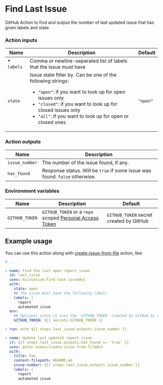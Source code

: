# Find Last Issue

GitHub Action to find and output the number of last updated issue that has given labels and state.

### Action inputs

| Name            | Description                                                                                                                                                                                                                                                                                                  | Default  |
| --------------- | ------------------------------------------------------------------------------------------------------------------------------------------------------------------------------------------------------------------------------------------------------------------------------------------------------------ | -------- |
| **\*** `labels` | Comma or newline-separated list of labels that the issue must have                                                                                                                                                                                                                                           |
| `state`         | Issue state filter by. Can be one of the following strings: <ul><li> <code>"open"</code>: if you want to look up for open issues only </li><li> <code>"closed"</code>: if you want to look up for closed issues only </li><li> <code>"all"</code>: if you want to look up for open or closed ones </li></ul> | `"open"` |

### Action outputs

| Name           | Description                                                                 |
| -------------- | --------------------------------------------------------------------------- |
| `issue_number` | The number of the issue found, if any.                                      |
| `has_found`    | Response status. Will be `true` if some issue was found. `false` otherwise. |

### Environment variables

| Name           | Description                                                                                                                                                                | Default                                 |
| -------------- | -------------------------------------------------------------------------------------------------------------------------------------------------------------------------- | --------------------------------------- |
| `GITHUB_TOKEN` | `GITHUB_TOKEN` or a `repo` scoped [Personal Access Token](https://docs.github.com/en/authentication/keeping-your-account-and-data-secure/creating-a-personal-access-token) | `GITHUB_TOKEN` secret created by GitHub |

## Example usage

You can use this action along with [create-issue-from-file](https://github.com/peter-evans/create-issue-from-file) action, like:

```yaml
# ...

- name: Find the last open report issue
  id: last_issue
  uses: micalevisk/find-last-issue@v1
  with:
    state: open
    ## The issue must have the following labels
    labels: |
      report
      automated issue
  env:
    ## Optional since it uses the `GITHUB_TOKEN` created by GitHub by default
    GITHUB_TOKEN: ${{ secrets.GITHUB_TOKEN }}

- run: echo ${{ steps.last_issue.outputs.issue_number }}

- name: Update last updated report issue
  if: ${{ steps.last_issue.outputs.has_found == 'true' }}
  uses: peter-evans/create-issue-from-file@v3
  with:
    title: Foo
    content-filepath: README.md
    issue-number: ${{ steps.last_issue.outputs.issue_number }}
    labels: |
      report
      automated issue
```
